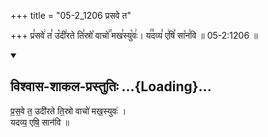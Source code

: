 +++
title = "05-2_1206 प्रसवे त"

+++
प्र꣣सवे꣢ त꣣ उ꣡दी꣢रते ति꣣स्रो꣡ वाचो꣢꣯ मख꣣स्यु꣡वः꣢। य꣢꣫दव्य꣣ ए꣢षि꣣ सा꣡न꣢वि ॥ 05-2:1206 ॥

<div class="js_include" newlevelforh1="2" title="विश्वास-शाकल-प्रस्तुतिः" unfilled url="/vedAH_Rk/shAkalam/saMhitA/vishvAsa-prastutiH/09/050/02_prasave_ta.md">
<details open><summary><h2>विश्वास-शाकल-प्रस्तुतिः ...{Loading}...</h2></summary>


प्र॒स॒वे त॒ उदी॑रते ति॒स्रो वाचो॑ मख॒स्युवः॑ ।  
यदव्य॒ एषि॒ सान॑वि ॥

</details>
</div>